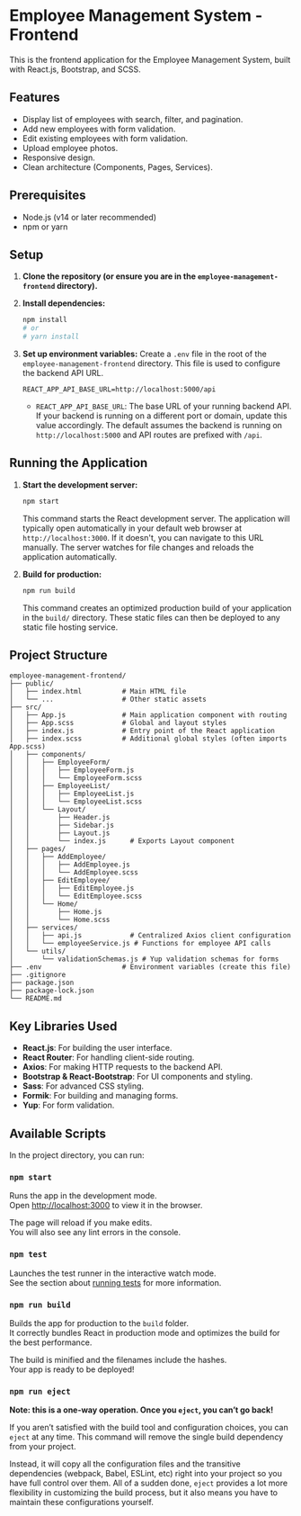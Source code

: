 # Employee Management System - Frontend

This is the frontend application for the Employee Management System, built with React.js, Bootstrap, and SCSS.

## Features

-   Display list of employees with search, filter, and pagination.
-   Add new employees with form validation.
-   Edit existing employees with form validation.
-   Upload employee photos.
-   Responsive design.
-   Clean architecture (Components, Pages, Services).

## Prerequisites

-   Node.js (v14 or later recommended)
-   npm or yarn

## Setup

1.  **Clone the repository (or ensure you are in the `employee-management-frontend` directory).**

2.  **Install dependencies:**
    ```bash
    npm install
    # or
    # yarn install
    ```

3.  **Set up environment variables:**
    Create a `.env` file in the root of the `employee-management-frontend` directory. This file is used to configure the backend API URL.

    ```env
    REACT_APP_API_BASE_URL=http://localhost:5000/api
    ```
    -   `REACT_APP_API_BASE_URL`: The base URL of your running backend API. If your backend is running on a different port or domain, update this value accordingly. The default assumes the backend is running on `http://localhost:5000` and API routes are prefixed with `/api`.

## Running the Application

1.  **Start the development server:**
    ```bash
    npm start
    ```
    This command starts the React development server. The application will typically open automatically in your default web browser at `http://localhost:3000`. If it doesn't, you can navigate to this URL manually. The server watches for file changes and reloads the application automatically.

2.  **Build for production:**
    ```bash
    npm run build
    ```
    This command creates an optimized production build of your application in the `build/` directory. These static files can then be deployed to any static file hosting service.

## Project Structure

```
employee-management-frontend/
├── public/
│   ├── index.html          # Main HTML file
│   └── ...                 # Other static assets
├── src/
│   ├── App.js              # Main application component with routing
│   ├── App.scss            # Global and layout styles
│   ├── index.js            # Entry point of the React application
│   ├── index.scss          # Additional global styles (often imports App.scss)
│   ├── components/
│   │   ├── EmployeeForm/
│   │   │   ├── EmployeeForm.js
│   │   │   └── EmployeeForm.scss
│   │   ├── EmployeeList/
│   │   │   ├── EmployeeList.js
│   │   │   └── EmployeeList.scss
│   │   └── Layout/
│   │       ├── Header.js
│   │       ├── Sidebar.js
│   │       ├── Layout.js
│   │       └── index.js      # Exports Layout component
│   ├── pages/
│   │   ├── AddEmployee/
│   │   │   ├── AddEmployee.js
│   │   │   └── AddEmployee.scss
│   │   ├── EditEmployee/
│   │   │   ├── EditEmployee.js
│   │   │   └── EditEmployee.scss
│   │   └── Home/
│   │       ├── Home.js
│   │       └── Home.scss
│   ├── services/
│   │   ├── api.js            # Centralized Axios client configuration
│   │   └── employeeService.js # Functions for employee API calls
│   └── utils/
│       └── validationSchemas.js # Yup validation schemas for forms
├── .env                    # Environment variables (create this file)
├── .gitignore
├── package.json
├── package-lock.json
└── README.md
```

## Key Libraries Used

-   **React.js**: For building the user interface.
-   **React Router**: For handling client-side routing.
-   **Axios**: For making HTTP requests to the backend API.
-   **Bootstrap & React-Bootstrap**: For UI components and styling.
-   **Sass**: For advanced CSS styling.
-   **Formik**: For building and managing forms.
-   **Yup**: For form validation.

## Available Scripts

In the project directory, you can run:

### `npm start`

Runs the app in the development mode.\
Open [http://localhost:3000](http://localhost:3000) to view it in the browser.

The page will reload if you make edits.\
You will also see any lint errors in the console.

### `npm test`

Launches the test runner in the interactive watch mode.\
See the section about [running tests](https://facebook.github.io/create-react-app/docs/running-tests) for more information.

### `npm run build`

Builds the app for production to the `build` folder.\
It correctly bundles React in production mode and optimizes the build for the best performance.

The build is minified and the filenames include the hashes.\
Your app is ready to be deployed!

### `npm run eject`

**Note: this is a one-way operation. Once you `eject`, you can’t go back!**

If you aren’t satisfied with the build tool and configuration choices, you can `eject` at any time. This command will remove the single build dependency from your project.

Instead, it will copy all the configuration files and the transitive dependencies (webpack, Babel, ESLint, etc) right into your project so you have full control over them. All of a sudden done, `eject` provides a lot more flexibility in customizing the build process, but it also means you have to maintain these configurations yourself.

